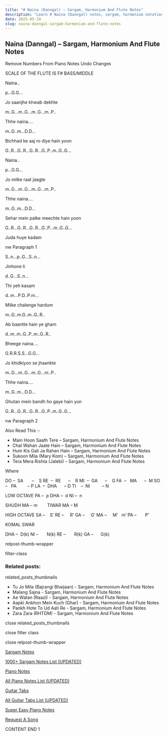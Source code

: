 ```yaml
---
title: "# Naina (Danngal) – Sargam, Harmonium And Flute Notes"
description: "Learn # Naina (Danngal) notes, sargam, harmonium notations and flute notes. Easy step-by-step tutorial for beginners."
date: 2025-05-19
slug: naina-danngal-sargam-harmonium-and-flute-notes
---
```


## Naina (Danngal) – Sargam, Harmonium And Flute Notes

Remove Numbers From Piano Notes
Undo Changes

SCALE OF THE FLUTE IS F# BASS/MIDDLE

Naina..

p…G.G…

Jo saanjhe khwab dekhte

m..G…m..G…m..G…m..P..

Thhe naina….

m..G..m…D.D…

Bichhad ke aaj ro diye hain yoon

G..R…G..R…G..R…G..P..m..G..G…

Naina..

p…G.G…

Jo milke raat jaagte

m..G…m..G…m..G…m..P..

Thhe naina….

m..G..m…D.D…

Sehar mein palke meechte hain yoon

G..R…G..R…G..R…G..P…m..G..G…

Juda huye kadam

nw Paragraph 1

S..n…p..G…S..n…

Jinhone li

d..G…S..n…

Thi yeh kasam

d..m…P.D..P.m…

Milke chalenge hardum

m..G..m.G..m..G..R..

Ab baantte hain ye gham

d..m..m..G..P..m..G..R..

Bheege naina….

G.R.R.S.S…G.G…

Jo khidkiyon se jhaankte

m..G…m..G…m..G…m..P..

Thhe naina….

m..G..m…D.D…

Ghutan mein bandh ho gaye hain yun

G..R…G..R…G..R…G..P..m..G..G…

nw Paragraph 2

Also Read This :-

* Main Hoon Saath Tere – Sargam, Harmonium And Flute Notes
* Chal Wahan Jaate Hain – Sargam, Harmonium And Flute Notes
* Hum Kis Gali Ja Rahen Hain – Sargam, Harmonium And Flute Notes
* Sukoon Mila (Mary Kom) – Sargam, Harmonium And Flute Notes
* Tera Mera Rishta (Jalebi) – Sargam, Harmonium And Flute Notes

Where

DO –  SA       –    S
RE  –  RE      –    R
MI  –  GA      –    G
FA  –   MA      –  M
SO  –   PA         – P
LA  –  DHA      – D
TI    –  NI          – N

LOW OCTAVE
PA –  p
DHA –  d
NI –  n

SHUDH MA – m        TIWAR MA – M

HIGH OCTAVE
SA –    S’
RE –     R’
GA –     G’
MA –     M’   m’
PA –       P’

KOMAL SWAR

DHA –  D(k)
NI –       N(k)
RE –       R(k)
GA –      G(k)

relpost-thumb-wrapper

filter-class

### Related posts:

related_posts_thumbnails

* Tu Jo Mila (Bajrangi Bhaijaan) - Sargam, Harmonium And Flute Notes
* Malang Sajna - Sargam, Harmonium And Flute Notes
* Ae Watan (Raazi) - Sargam, Harmonium And Flute Notes
* Aapki Ankhon Mein Kuch (Ghar) - Sargam, Harmonium And Flute Notes
* Pankh Hote To Ud Aati Re - Sargam, Harmonium And Flute Notes
* Zara Zara (RHTDM) - Sargam, Harmonium And Flute Notes

close related_posts_thumbnails

close filter class

close relpost-thumb-wrapper

[Sargam Notes](https://www.notationsworld.com/sargam-notes.html)

[1000+ Sargam Notes List (UPDATED)](https://www.notationsworld.com/all-songs-list-sargam-notes.html)

[Piano Notes](https://www.notationsworld.com/piano-notes.html)

[All Piano Notes List (UPDATED)](https://www.notationsworld.com/all-songs-list-piano-notes.html)

[Guitar Tabs](https://www.notationsworld.com/guitar-tabs.html)

[All Guitar Tabs List (UPDATED)](https://www.notationsworld.com/all-songs-list-guitar-tabs.html)

[Super Easy Piano Notes](https://studywall.in/)

[Request A Song](https://www.notationsworld.com/request-a-song.html)

CONTENT END 1

